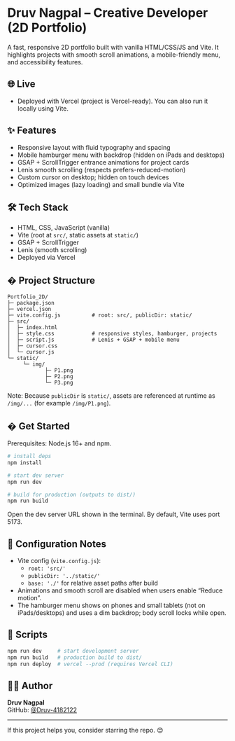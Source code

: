 # Druv Nagpal – Creative Developer (2D Portfolio)

A fast, responsive 2D portfolio built with vanilla HTML/CSS/JS and Vite. It highlights projects with smooth scroll animations, a mobile-friendly menu, and accessibility features.

## 🌐 Live

- Deployed with Vercel (project is Vercel-ready). You can also run it locally using Vite.

## ✨ Features

- Responsive layout with fluid typography and spacing
- Mobile hamburger menu with backdrop (hidden on iPads and desktops)
- GSAP + ScrollTrigger entrance animations for project cards
- Lenis smooth scrolling (respects prefers-reduced-motion)
- Custom cursor on desktop; hidden on touch devices
- Optimized images (lazy loading) and small bundle via Vite

## 🛠️ Tech Stack

- HTML, CSS, JavaScript (vanilla)
- Vite (root at `src/`, static assets at `static/`)
- GSAP + ScrollTrigger
- Lenis (smooth scrolling)
- Deployed via Vercel

## � Project Structure

```
Portfolio_2D/
├─ package.json
├─ vercel.json
├─ vite.config.js          # root: src/, publicDir: static/
├─ src/
│  ├─ index.html
│  ├─ style.css            # responsive styles, hamburger, projects
│  ├─ script.js            # Lenis + GSAP + mobile menu
│  ├─ cursor.css
│  └─ cursor.js
└─ static/
	 └─ img/
			├─ P1.png
			├─ P2.png
			└─ P3.png
```

Note: Because `publicDir` is `static/`, assets are referenced at runtime as `/img/...` (for example `/img/P1.png`).

## � Get Started

Prerequisites: Node.js 16+ and npm.

```bash
# install deps
npm install

# start dev server
npm run dev

# build for production (outputs to dist/)
npm run build
```

Open the dev server URL shown in the terminal. By default, Vite uses port 5173.

## 🔧 Configuration Notes

- Vite config (`vite.config.js`):
	- `root: 'src/'`
	- `publicDir: '../static/'`
	- `base: './'` for relative asset paths after build
- Animations and smooth scroll are disabled when users enable “Reduce motion”.
- The hamburger menu shows on phones and small tablets (not on iPads/desktops) and uses a dim backdrop; body scroll locks while open.

## 🧪 Scripts

```bash
npm run dev     # start development server
npm run build   # production build to dist/
npm run deploy  # vercel --prod (requires Vercel CLI)
```

## 🧑‍💻 Author

**Druv Nagpal**  
GitHub: [@Druv-4182122](https://github.com/Druv-4182122)

---

If this project helps you, consider starring the repo. 😊
